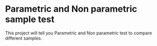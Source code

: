 # Parametric and Non parametric sample test
This project will tell you Parametric and Non parametric test to compare different samples.
